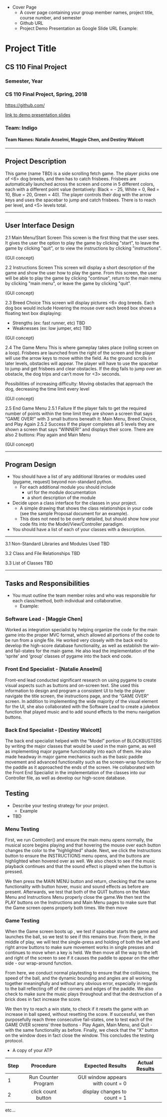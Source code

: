 * Cover Page
    * A cover page containing your group member names, project title, course number, and semester
    * Github URL
    * Project Demo Presentation as Google Slide URL
Example:
# Project Title
## CS 110 Final Project
### Semester, Year

### CS 110 Final Project, Spring, 2018

[https://github.com/<repo>](#)

[link to demo presentation slides](#)

### Team: Indigo
#### Team Names: Natalie Anselmi, Maggie Chen, and Destiny Walcott

***

## Project Description
This game (name TBD) is a side scrolling fetch game. The player picks one of <6> dog breeds, and then has to catch frisbees. Frisbees are automatically launched across the screen and come in 5 different colors, each with a different point value (tentatively: Black = - 25, White = 0, Red = 10, Blue = 20, Green = 40). The player controls their dog with the arrow keys and uses the spacebar to jump and catch frisbees. There is <a time limit> to reach <a total number of points> per level, and <5> levels total.

***    

## User Interface Design  
2.1 Main Menu/Start Screen
This screen is the first thing that the user sees. It gives the user the option to play the game by clicking "start", to leave the game by clicking "quit", or to view the instructions by clicking "instructions".

(GUI concept)

2.2 Instructions Screen
This screen will display a short description of the game and show the user how to play the game. From this screen, the user will be able to play the game by clicking "continue", return to the main menu by clicking "main menu", or leave the game by clicking "quit".

(GUI concept)

2.3 Breed Choice
This screen will display pictures <6> dog breeds. Each dog box would include  Hovering the mouse over each breed box shows a floating text box displaying:  
   * Strengths (ex: fast runner, etc) TBD
   * Weaknesses (ex: low jumper, etc) TBD

(GUI concept)

2.4 The Game Menu
This is where gameplay takes place (rolling screen on a loop). Frisbees are launched from the right of the screen and the player will use the arrow keys to move within the field. As the ground scrolls in later levels, obstacles will appear. The player will have to use the spacebar to jump and get frisbees and clear obstacles. If the dog fails to jump over an obstacle, the dog trips and can’t move for <3> seconds. 

Possibilities of increasing difficulty: Moving obstacles that approach the dog, decreasing the time limit every level

(GUI concept)

2.5 End Game Menu
2.5.1 Failure
If the player fails to get the required number of points within the time limit they are shown a screen that says “GAME OVER!” with 3 small buttons beneath it:  Main Menu, Breed Choice, and Play Again
2.5.2 Success
If the player completes all 5 levels they are shown a screen that says “WINNER!” and displays their score. There are also 2 buttons: Play again and Main Menu

(GUI concept)

***
## Program Design
* You should have a list of any additional libraries or modules used (pygame, request) beyond non-standard python.
    * For each additional module you should include
        * url for the module documentation
        * a short description of the module
* Decide upon a class interface for the classes in your project.
    * A simple drawing that shows the class relationships in your code (see the sample Proposal document for an example).
    * This does not need to be overly detailed, but should show how your code fits into the Model/View/Controller paradigm.
* You should have a list of each of your classes with a description.

***
3.1 Non-Standard Libraries and Modules Used
TBD

3.2 Class and File Relationships
TBD

3.3 List of Classes
TBD

***
## Tasks and Responsibilities
* You must outline the team member roles and who was responsible for each class/method, both individual and collaborative.
    * Example:
### Software Lead - [Maggie Chen]

Worked as integration specialist by helping organize the code for the main game into the proper MVC format, which allowed all portions of the code to be run from a single file. He worked very closely with the back end to develop the high-score database functionality, as well as establish the win- and fail-states for the main game. He also lead the implementation of the ‘sprite’ and ‘group’ classes of pygame into the back end code.

### Front End Specialist - [Natalie Anselmi]

Front-end lead conducted significant research on using pygame to create visual aspects such as buttons and on-screen text. She used this information to design and program a consistent UI to help the player navigate the title screen, the instructions page, and the “GAME OVER” screen. In addition to implementing the wide majority of the visual element for the UI, she also collaborated with the Software Lead to create a jukebox function that played music and to add sound effects to the menu navigation buttons.

### Back End Specialist - [Destiny Walcott]

The back end specialist helped with the “Model” portion of BLOCKBUSTERS by writing the major classes that would be used in the main game, as well as implementing major pygame functionality into each of them. He also made headway in major game mechanics such as the basic paddle movement and advanced functionality such as the screen-wrap function for the paddle as it approached the ends of the screen. He collaborated with the Front End Specialist in the implementation of the classes into our Controller file, as well as develop our high-score database.

## Testing
* Describe your testing strategy for your project.
    * Example
* TBD

### Menu Testing

First, we run Controller()  and ensure the main menu opens normally, the musical score begins playing and that hovering the mouse over each button changes the color to the “highlighted” shade. Next, we click the Instructions button to ensure the INSTRUCTIONS menu opens, and the buttons are highlighted when hovered over as well. We also check to see if the music playback continues and that the sound effect is played when the button is pressed.

We then press the MAIN MENU button and return, checking that the same functionality with button hover, music and sound effects as before are present. Afterwards, we test that both of the QUIT buttons on the Main Menu and Instructions Menu properly close the game.We then test the PLAY buttons on the Instructions and Main Menu pages to make sure that the Game screen opens properly both times. We then move


### Game Testing

When the Game screen boots up , we test if spacebar starts the game and launches the ball, so we test to see if this remains true. From there, in the middle of play, we will test the single-press and holding of both the left and right arrow buttons to make sure movement works in single presses and continues to move when a key is held. We then move all the way to the left and right of the screen to see if it causes the paddle to appear on the other side - our wrap-around function.

From here, we conduct normal playtesting to ensure that the collisions, the speed of the ball, and the dynamic bounding and angles are all working together meaningfully and without any obvious error, especially in regards to the ball reflecting off of the corners and edges of the paddle. We also check to make sure the music plays throughout and that the destruction of a brick does in fact increase the score.

We then try to reach a win state, to check if it resets the game with an increase in ball speed, without resetting the score. If successful, we then purposefully reach three consecutive fail-states, one to test each of the GAME OVER screens’ three buttons - Play Again, Main Menu, and Quit - with the same functionality as before. Finally, we check that the “X” button on the window does in fact close the window. This concludes the testing protocol.

* A copy of your ATP

| Step                  | Procedure     | Expected Results  | Actual Results |
| ----------------------|:-------------:| -----------------:| -------------- |
|  1  | Run Counter Program  | GUI window appears with count = 0  |          |
|  2  | click count button  | display changes to count = 1 |                 |
etc...
